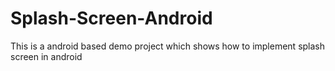 # Splash-Screen-Android
This is a android based demo project which shows how to implement splash screen in android

